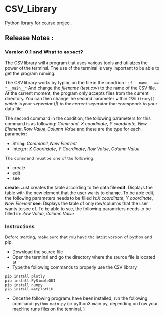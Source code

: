 # CSV_Library
Python library for course project.

## Release Notes :

### Version 0.1 and What to expect?

The CSV library will a program that uses various tools and utilaizes the power of the terminal. The use of the terminal is very important to be able to get the program running. 

The CSV library works by typing on the file in the condition :
``` if __name__ == "__main__" ```
And change the _filename_ (*test.csv*) to the name of the CSV file. At the current moment, the program only accepts files from the current directory. You can then change the second parameter within ```CSVLibrary()``` which is your _seperator_ (*|*) to the correct seperator that coresponds to your data file.

The second command in the condition, the following parameters for this command is as following: *Command*, *X coordinate*, *Y coordinate*, *New Element*, *Row Value*, *Column Value*
and these are the type for each parameter:
- String: *Command*, *New Element*
- Integer: *X Coorindate*, *Y Coordinate*, *Row Value*, *Column Value*

The command must be one of the following:
- create
- edit
- see
  
**create**: Just creates the table according to the data file
**edit**: Displays the table with the new element that the user wants to change. To be able edit, the following parameters needs to be filled in:*X coordinate*, *Y coordinate*, *New Element*
**see**: Displays the table of only row/columns that the user wants to see of. To be able to see, the following parameters needs to be filled in: *Row Value*, *Column Value*

### Instructions
Before starting, make sure that you have the latest version of python and pip.
- Download the source file
- Open the terminal and go the directory where the source file is located at
- Type the following commands to properly use the CSV library
```
pip install plotly
pip install PySimpleGUI
pip install numpy
pip install matplotlib
```
- Once the following programs have been installed, run the following command: ``` python main.py ``` (or python3 main.py, depending on how your machine runs files on the terminal. )

